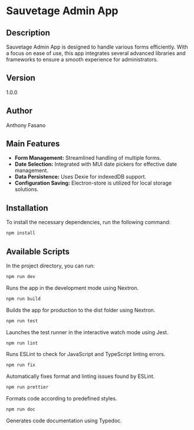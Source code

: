 # Sauvetage Admin App

## Description
Sauvetage Admin App is designed to handle various forms efficiently. With a focus on ease of use, this app integrates several advanced libraries and frameworks to ensure a smooth experience for administrators.

## Version
1.0.0

## Author
Anthony Fasano

## Main Features
- **Form Management:** Streamlined handling of multiple forms.
- **Date Selection:** Integrated with MUI date pickers for effective date management.
- **Data Persistence:** Uses Dexie for indexedDB support.
- **Configuration Saving:** Electron-store is utilized for local storage solutions.

## Installation
To install the necessary dependencies, run the following command:
```bash
npm install
```
## Available Scripts
In the project directory, you can run:

```bash
npm run dev
```
Runs the app in the development mode using Nextron.

```bash
npm run build
```
Builds the app for production to the dist folder using Nextron.

```bash
npm run test
```
Launches the test runner in the interactive watch mode using Jest.

```bash
npm run lint
```
Runs ESLint to check for JavaScript and TypeScript linting errors.

```bash
npm run fix
```
Automatically fixes format and linting issues found by ESLint.

```bash
npm run prettier
```
Formats code according to predefined styles.

```bash
npm run doc
```
Generates code documentation using Typedoc.
